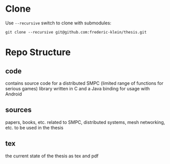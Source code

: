 Clone
=====

Use `--recursive` switch to clone with submodules:

`git clone --recursive git@github.com:frederic-klein/thesis.git`

Repo Structure
==============

 code
------------------------------------------------------------------------------------------
 contains source code for a distributed SMPC (limited range of functions for serious games)
 library written in C and a Java binding for usage with Android

 sources
------------------------------------------------------------------------------------------
 papers, books, etc. related to SMPC, distributed systems, mesh networking, etc. to be 
 used in the thesis
 
  tex
------------------------------------------------------------------------------------------
 the current state of the thesis as tex and pdf
 
